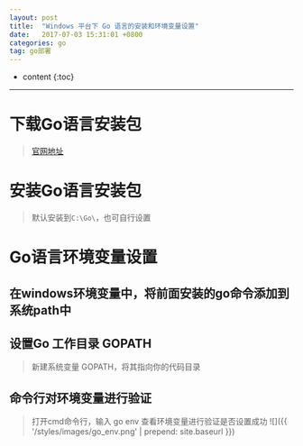 ```yaml
---
layout: post
title:  "Windows 平台下 Go 语言的安装和环境变量设置"
date:   2017-07-03 15:31:01 +0800
categories: go
tag: go部署
---
```


* content
{:toc}


******

# 下载Go语言安装包
>[官网地址](https://golang.org/dl/)

# 安装Go语言安装包
>默认安装到`C:\Go\`，也可自行设置

# Go语言环境变量设置
## 在windows环境变量中，将前面安装的go命令添加到系统path中

## 设置Go 工作目录 GOPATH
>新建系统变量 GOPATH，将其指向你的代码目录

## 命令行对环境变量进行验证
>打开cmd命令行，输入 go env 查看环境变量进行验证是否设置成功
![]({{ '/styles/images/go_env.png' | prepend: site.baseurl  }})
